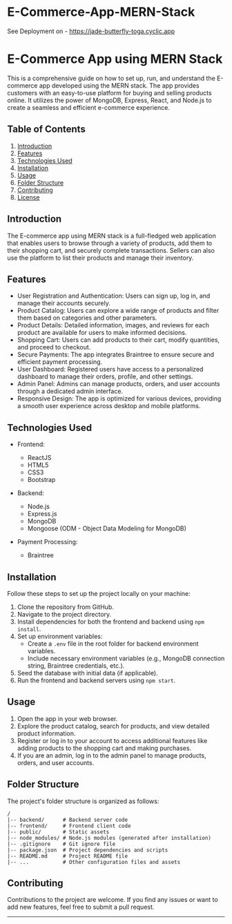 # E-Commerce-App-MERN-Stack

See Deployment on - 
https://jade-butterfly-toga.cyclic.app

# E-Commerce App using MERN Stack

This is a comprehensive guide on how to set up, run, and understand the E-commerce app developed using the MERN stack. The app provides customers with an easy-to-use platform for buying and selling products online. It utilizes the power of MongoDB, Express, React, and Node.js to create a seamless and efficient e-commerce experience.

## Table of Contents

1. [Introduction](#introduction)
2. [Features](#features)
3. [Technologies Used](#technologies-used)
4. [Installation](#installation)
5. [Usage](#usage)
6. [Folder Structure](#folder-structure)
7. [Contributing](#contributing)
8. [License](#license)

## Introduction

The E-commerce app using MERN stack is a full-fledged web application that enables users to browse through a variety of products, add them to their shopping cart, and securely complete transactions. Sellers can also use the platform to list their products and manage their inventory.

## Features

- User Registration and Authentication: Users can sign up, log in, and manage their accounts securely.
- Product Catalog: Users can explore a wide range of products and filter them based on categories and other parameters.
- Product Details: Detailed information, images, and reviews for each product are available for users to make informed decisions.
- Shopping Cart: Users can add products to their cart, modify quantities, and proceed to checkout.
- Secure Payments: The app integrates Braintree to ensure secure and efficient payment processing.
- User Dashboard: Registered users have access to a personalized dashboard to manage their orders, profile, and other settings.
- Admin Panel: Admins can manage products, orders, and user accounts through a dedicated admin interface.
- Responsive Design: The app is optimized for various devices, providing a smooth user experience across desktop and mobile platforms.

## Technologies Used

- Frontend:
  - ReactJS
  - HTML5
  - CSS3
  - Bootstrap

- Backend:
  - Node.js
  - Express.js
  - MongoDB
  - Mongoose (ODM - Object Data Modeling for MongoDB)

- Payment Processing:
  - Braintree

## Installation

Follow these steps to set up the project locally on your machine:

1. Clone the repository from GitHub.
2. Navigate to the project directory.
3. Install dependencies for both the frontend and backend using `npm install`.
4. Set up environment variables:
   - Create a `.env` file in the root folder for backend environment variables.
   - Include necessary environment variables (e.g., MongoDB connection string, Braintree credentials, etc.).
5. Seed the database with initial data (if applicable).
6. Run the frontend and backend servers using `npm start`.

## Usage

1. Open the app in your web browser.
2. Explore the product catalog, search for products, and view detailed product information.
3. Register or log in to your account to access additional features like adding products to the shopping cart and making purchases.
4. If you are an admin, log in to the admin panel to manage products, orders, and user accounts.

## Folder Structure

The project's folder structure is organized as follows:

```
/
|-- backend/      # Backend server code
|-- frontend/     # Frontend client code
|-- public/       # Static assets
|-- node_modules/ # Node.js modules (generated after installation)
|-- .gitignore    # Git ignore file
|-- package.json  # Project dependencies and scripts
|-- README.md     # Project README file
|-- ...           # Other configuration files and assets
```

## Contributing

Contributions to the project are welcome. If you find any issues or want to add new features, feel free to submit a pull request.

---

